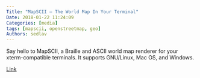 ```yaml
---
Title: "MapSCII – The World Map In Your Terminal"
Date: 2018-01-22 11:24:09
Categories: [media]
tags: [mapscii, openstreetmap, geo]
Authors: sedlav
---
```


Say hello to MapSCII, a Braille and ASCII world map renderer for your xterm-compatible terminals. It supports GNU/Linux, Mac OS, and Windows.

[Link](https://www.ostechnix.com/mapscii-world-map-terminal/)
